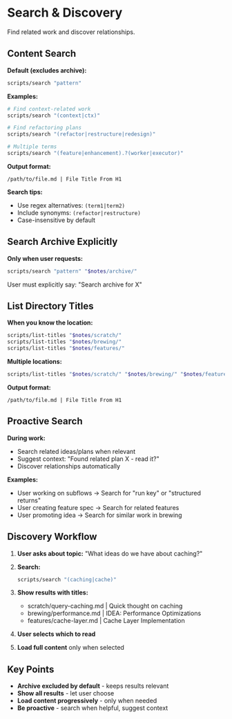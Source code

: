 # Search & Discovery

Find related work and discover relationships.

## Content Search

**Default (excludes archive):**
```bash
scripts/search "pattern"
```

**Examples:**
```bash
# Find context-related work
scripts/search "(context|ctx)"

# Find refactoring plans
scripts/search "(refactor|restructure|redesign)"

# Multiple terms
scripts/search "(feature|enhancement).?(worker|executor)"
```

**Output format:**
```
/path/to/file.md | File Title From H1
```

**Search tips:**
- Use regex alternatives: `(term1|term2)`
- Include synonyms: `(refactor|restructure)`
- Case-insensitive by default

## Search Archive Explicitly

**Only when user requests:**
```bash
scripts/search "pattern" "$notes/archive/"
```

User must explicitly say: "Search archive for X"

## List Directory Titles

**When you know the location:**
```bash
scripts/list-titles "$notes/scratch/"
scripts/list-titles "$notes/brewing/"
scripts/list-titles "$notes/features/"
```

**Multiple locations:**
```bash
scripts/list-titles "$notes/scratch/" "$notes/brewing/" "$notes/features/"
```

**Output format:**
```
/path/to/file.md | File Title From H1
```

## Proactive Search

**During work:**
- Search related ideas/plans when relevant
- Suggest context: "Found related plan X - read it?"
- Discover relationships automatically

**Examples:**
- User working on subflows → Search for "run key" or "structured returns"
- User creating feature spec → Search for related features
- User promoting idea → Search for similar work in brewing

## Discovery Workflow

1. **User asks about topic:**
   "What ideas do we have about caching?"

2. **Search:**
   ```bash
   scripts/search "(caching|cache)"
   ```

3. **Show results with titles:**
   - scratch/query-caching.md | Quick thought on caching
   - brewing/performance.md | IDEA: Performance Optimizations
   - features/cache-layer.md | Cache Layer Implementation

4. **User selects which to read**

5. **Load full content** only when selected

## Key Points

- **Archive excluded by default** - keeps results relevant
- **Show all results** - let user choose
- **Load content progressively** - only when needed
- **Be proactive** - search when helpful, suggest context
